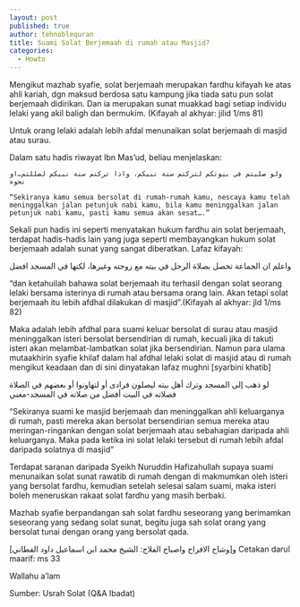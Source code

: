 ```yaml
---
layout: post
published: true
author: tehnoblequran
title: Suami Solat Berjemaah di rumah atau Masjid?
categories:
  - Howto
---
```

Mengikut mazhab syafie, solat berjemaah merupakan fardhu kifayah ke atas ahli kariah, dgn maksud berdosa satu kampung jika tiada satu pun solat berjemaah didirikan. Dan ia merupakan sunat muakkad bagi setiap individu lelaki yang akil baligh dan bermukim. (Kifayah al akhyar: jilid 1/ms 81)

Untuk orang lelaki adalah lebih afdal menunaikan solat berjemaah di masjid atau surau.

Dalam satu hadis riwayat Ibn Mas’ud, beliau menjelaskan:

    ولو صليتم في بيوتكم لتركتم سنة نبيكم، واذا تركتم سنة نبيكم لضللتم…او نحوه

    “Sekiranya kamu semua bersolat di rumah-rumah kamu, nescaya kamu telah meninggalkan jalan petunjuk nabi kamu, bila kamu meninggalkan jalan petunjuk nabi kamu, pasti kamu semua akan sesat….”

Sekali pun hadis ini seperti menyatakan hukum fardhu ain solat berjemaah, terdapat hadis-hadis lain yang juga seperti membayangkan hukum solat berjemaah adalah sunat yang sangat diberatkan. Lafaz kifayah:

واعلم ان الجماعة تحصل بصلاة الرجل في بيته مع زوجته وغيرها، لكنها في المسجد افضل

“dan ketahuilah bahawa solat berjemaah itu terhasil dengan solat seorang lelaki bersama isterinya di rumah atau bersama orang lain. Akan tetapi solat berjemaah itu lebih afdhal dilakukan di masjid”.(Kifayah al akhyar: jld 1/ms 82)

Maka adalah lebih afdhal para suami keluar bersolat di surau atau masjid meninggalkan isteri bersolat bersendirian di rumah, kecuali jika di takuti isteri akan melambat-lambatkan solat jika bersendirian. Namun para ulama mutaakhirin syafie khilaf dalam hal afdhal lelaki solat di masjid atau di rumah mengikut keadaan dan di sini dinyatakan lafaz mughni [syarbini khatib]

لو ذهب إلى المسجد وترك أهل بيته ليصلون فرادى أو لتهاونوا أو بعضهم في الصلاة فصلاته في البيت أفضل من صلاته في المسجد-مغني

“Sekiranya suami ke masjid berjemaah dan meninggalkan ahli keluarganya di rumah, pasti mereka akan bersolat bersendirian semua mereka atau meringan-ringankan dengan solat berjemaah atau sebahagian daripada ahli keluarganya. Maka pada ketika ini solat lelaki tersebut di rumah lebih afdal daripada solatnya di masjid”

Terdapat saranan daripada Syeikh Nuruddin Hafizahullah supaya suami menunaikan solat sunat rawatib di rumah dengan di makmumkan oleh isteri yang bersolat fardhu, kemudian setelah selesai salam suami, maka isteri boleh meneruskan rakaat solat fardhu yang masih berbaki.

Mazhab syafie berpandangan sah solat fardhu seseorang yang berimamkan seseorang yang sedang solat sunat, begitu juga sah solat orang yang bersolat tunai dengan orang yang bersolat qada.

[و[وشاح الافراح واصباح الفلاح: الشيخ محمد ابن اسماعيل داود الفطاني
Cetakan darul maarif: ms 33

Wallahu a’lam

Sumber: Usrah Solat (Q&A Ibadat)
